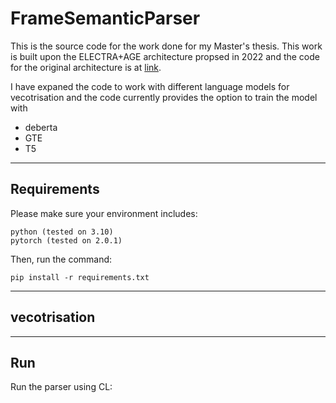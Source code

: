 # FrameSemanticParser

This is the source code for the work done for my Master's thesis. This work is built upon the ELECTRA+AGE architecture propsed in 2022 and the code for the original architecture is at [link](https://github.com/ftamburin/Electra-AGE_FE/tree/main). 

I have expaned the code to work with different language models for vecotrisation and the code currently provides the option to train the model with 
- deberta
- GTE
- T5

---
## Requirements

Please make sure your environment includes:

```
python (tested on 3.10)
pytorch (tested on 2.0.1)
```
Then, run the command:
```
pip install -r requirements.txt
```
---

## vecotrisation

---

## Run

Run the parser using CL:
